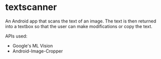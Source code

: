# textscanner

An Android app that scans the text of an image. The text is then returned into a textbox so that the user can make modifications or copy the text.

APIs used:

- Google's ML Vision 
- Android-Image-Cropper
